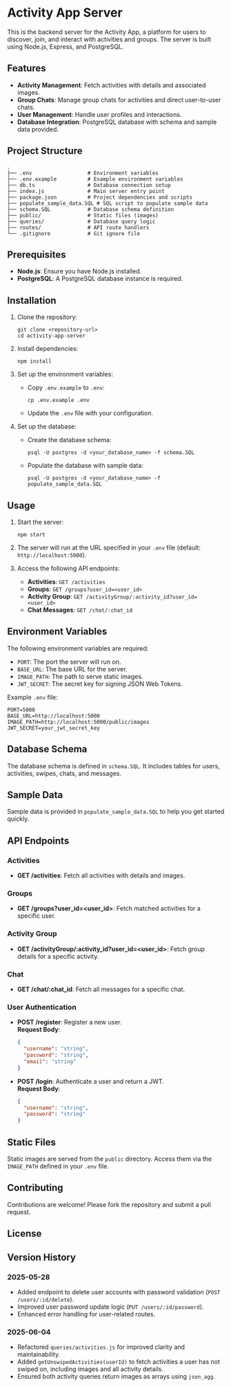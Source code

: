 # Activity App Server

This is the backend server for the Activity App, a platform for users to discover, join, and interact with activities and groups. The server is built using Node.js, Express, and PostgreSQL.

## Features

- **Activity Management**: Fetch activities with details and associated images.
- **Group Chats**: Manage group chats for activities and direct user-to-user chats.
- **User Management**: Handle user profiles and interactions.
- **Database Integration**: PostgreSQL database with schema and sample data provided.

## Project Structure

```
.
├── .env                  # Environment variables
├── .env.example          # Example environment variables
├── db.ts                 # Database connection setup
├── index.js              # Main server entry point
├── package.json          # Project dependencies and scripts
├── populate_sample_data.SQL # SQL script to populate sample data
├── schema.SQL            # Database schema definition
├── public/               # Static files (images)
├── queries/              # Database query logic
├── routes/               # API route handlers
└── .gitignore            # Git ignore file
```

## Prerequisites

- **Node.js**: Ensure you have Node.js installed.
- **PostgreSQL**: A PostgreSQL database instance is required.

## Installation

1. Clone the repository:

   ```
   git clone <repository-url>
   cd activity-app-server
   ```

2. Install dependencies:

   ```
   npm install
   ```

3. Set up the environment variables:

   - Copy `.env.example` to `.env`:

     ```
     cp .env.example .env
     ```

   - Update the `.env` file with your configuration.

4. Set up the database:

   - Create the database schema:

     ```
     psql -U postgres -d <your_database_name> -f schema.SQL
     ```

   - Populate the database with sample data:

     ```
     psql -U postgres -d <your_database_name> -f populate_sample_data.SQL
     ```

## Usage

1. Start the server:

   ```
   npm start
   ```

2. The server will run at the URL specified in your `.env` file (default: `http://localhost:5000`).

3. Access the following API endpoints:

   - **Activities**: `GET /activities`
   - **Groups**: `GET /groups?user_id=<user_id>`
   - **Activity Group**: `GET /activityGroup/:activity_id?user_id=<user_id>`
   - **Chat Messages**: `GET /chat/:chat_id`

## Environment Variables

The following environment variables are required:

- `PORT`: The port the server will run on.
- `BASE_URL`: The base URL for the server.
- `IMAGE_PATH`: The path to serve static images.
- `JWT_SECRET`: The secret key for signing JSON Web Tokens.

Example `.env` file:

```
PORT=5000
BASE_URL=http://localhost:5000
IMAGE_PATH=http://localhost:5000/public/images
JWT_SECRET=your_jwt_secret_key
```

## Database Schema

The database schema is defined in `schema.SQL`. It includes tables for users, activities, swipes, chats, and messages.

## Sample Data

Sample data is provided in `populate_sample_data.SQL` to help you get started quickly.

## API Endpoints

### Activities

- **GET /activities**: Fetch all activities with details and images.

### Groups

- **GET /groups?user_id=<user_id>**: Fetch matched activities for a specific user.

### Activity Group

- **GET /activityGroup/:activity_id?user_id=<user_id>**: Fetch group details for a specific activity.

### Chat

- **GET /chat/:chat_id**: Fetch all messages for a specific chat.

### User Authentication

- **POST /register**: Register a new user.  
  **Request Body**:

  ```json
  {
    "username": "string",
    "password": "string",
    "email": "string"
  }
  ```

- **POST /login**: Authenticate a user and return a JWT.  
  **Request Body**:
  ```json
  {
    "username": "string",
    "password": "string"
  }
  ```

## Static Files

Static images are served from the `public` directory. Access them via the `IMAGE_PATH` defined in your `.env` file.

## Contributing

Contributions are welcome! Please fork the repository and submit a pull request.

## License

## Version History

### 2025-05-28

- Added endpoint to delete user accounts with password validation (`POST /users/:id/delete`).
- Improved user password update logic (`PUT /users/:id/password`).
- Enhanced error handling for user-related routes.

### 2025-06-04

- Refactored `queries/activities.js` for improved clarity and maintainability.
- Added `getUnswipedActivities(userId)` to fetch activities a user has not swiped on, including images and all activity details.
- Ensured both activity queries return images as arrays using `json_agg`.
